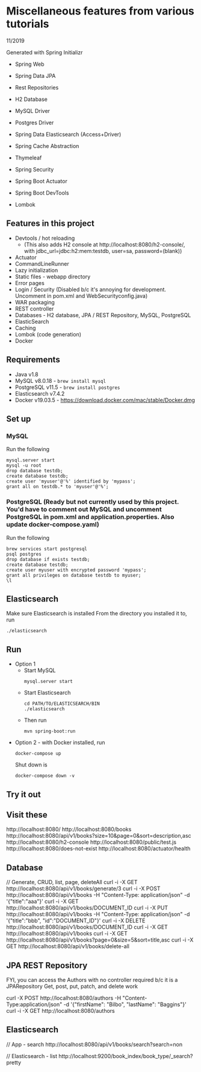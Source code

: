 # Miscellaneous features from various tutorials
11/2019

Generated with Spring Initializr 
- Spring Web

- Spring Data JPA
- Rest Repositories
- H2 Database
- MySQL Driver
- Postgres Driver
- Spring Data Elasticsearch (Access+Driver)
- Spring Cache Abstraction

- Thymeleaf
- Spring Security

- Spring Boot Actuator 
- Spring Boot DevTools
- Lombok


## Features in this project
- Devtools / hot reloading 
  - (This also adds H2 console at http://localhost:8080/h2-console/, with   jdbc_url=jdbc:h2:mem:testdb, user=sa, password=(blank))
- Actuator
- CommandLineRunner
- Lazy initialization
- Static files - webapp directory
- Error pages
- Login / Security (Disabled b/c it's annoying for development. Uncomment in pom.xml and WebSecurityconfig.java)
- WAR packaging
- REST controller
- Databases - H2 database, JPA / REST Repository, MySQL, PostgreSQL
- ElasticSearch 
- Caching
- Lombok (code generation)
- Docker 


## Requirements
- Java v1.8 
- MySQL v8.0.18 - `brew install mysql`
- PostgreSQL v11.5 - `brew install postgres`
- Elasticsearch v7.4.2
- Docker v19.03.5 - https://download.docker.com/mac/stable/Docker.dmg


## Set up
### MySQL
  Run the following 
  ```
  mysql.server start
  mysql -u root
  drop database testdb;
  create database testdb;
  create user 'myuser'@'%' identified by 'mypass';
  grant all on testdb.* to 'myuser'@'%';
  ```

### PostgreSQL (Ready but not currently used by this project. You'd have to comment out MySQL and uncomment PostgreSQL in pom.xml and application.properties. Also update docker-compose.yaml)
  Run the following 
  ```
  brew services start postgresql
  psql postgres
  drop database if exists testdb;
  create database testdb;
  create user myuser with encrypted password 'mypass';
  grant all privileges on database testdb to myuser;
  \l
  ```


## Elasticsearch
  Make sure Elasticsearch is installed
  From the directory you installed it to, run 
  ```
  ./elasticsearch
  ```


## Run 
- Option 1 
    - Start MySQL
      ```
      mysql.server start
      ```
    - Start Elasticsearch 
      ```
      cd PATH/TO/ELASTICSEARCH/BIN
      ./elasticsearch
      ```
    - Then run
      ```
      mvn spring-boot:run
      ```
- Option 2 - with Docker installed, run 
  ```
  docker-compose up
  ```
  Shut down is 
  ```
  docker-compose down -v
  ```



## Try it out

  ## Visit these
  http://localhost:8080/
  http://localhost:8080/books
  http://localhost:8080/api/v1/books?size=10&page=0&sort=description,asc  
  http://localhost:8080/h2-console
  http://localhost:8080/public/test.js
  http://localhost:8080/does-not-exist
  http://localhost:8080/actuator/health


  ## Database
  // Generate, CRUD, list, page, deleteAll
  curl -i -X GET    http://localhost:8080/api/v1/books/generate/3
  curl -i -X POST   http://localhost:8080/api/v1/books -H "Content-Type: application/json" -d '{"title":"aaa"}'
  curl -i -X GET    http://localhost:8080/api/v1/books/DOCUMENT_ID
  curl -i -X PUT    http://localhost:8080/api/v1/books -H "Content-Type: application/json" -d '{"title":"bbb", "id":"DOCUMENT_ID"}'
  curl -i -X DELETE http://localhost:8080/api/v1/books/DOCUMENT_ID
  curl -i -X GET    http://localhost:8080/api/v1/books
  curl -i -X GET    http://localhost:8080/api/v1/books?page=0&size=5&sort=title,asc
  curl -i -X GET    http://localhost:8080/api/v1/books/delete-all


  ## JPA REST Repository
  FYI, you can access the Authors with no controller required b/c it is a JPARepository
  Get, post, put, patch, and delete work

  curl -X POST      http://localhost:8080/authors -H "Content-Type:application/json" -d '{"firstName": "Bilbo", "lastName": "Baggins"}'
  curl -i -X GET    http://localhost:8080/authors



  ## Elasticsearch
  // App - search
  http://localhost:8080/api/v1/books/search?search=non

  // Elasticsearch - list
  http://localhost:9200/book_index/book_type/_search?pretty
